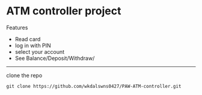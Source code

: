 # ATM controller project
Features
- Read card
- log in with PIN
- select your account
- See Balance/Deposit/Withdraw/
---

clone the repo
```
git clone https://github.com/wkdalswns0427/PAW-ATM-controller.git
```
